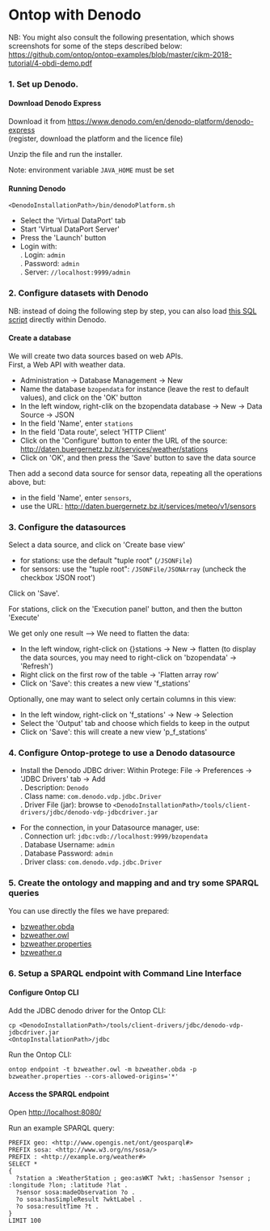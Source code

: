 
# Ontop with Denodo

NB: You might also consult the following presentation, which shows screenshots for
some of the steps described below:  
<https://github.com/ontop/ontop-examples/blob/master/cikm-2018-tutorial/4-obdi-demo.pdf>

### 1. Set up Denodo.

#### Download Denodo Express 

Download it from <https://www.denodo.com/en/denodo-platform/denodo-express>  
(register, download the platform and the licence file)

Unzip the file and run the installer.

Note: environment variable `JAVA_HOME` must be set

#### Running Denodo

```console
<DenodoInstallationPath>/bin/denodoPlatform.sh
```

- Select the 'Virtual DataPort' tab
- Start 'Virtual DataPort Server'
- Press the 'Launch' button
- Login with:  
    . Login: `admin`  
	. Password: `admin`  
	. Server: `//localhost:9999/admin`
	
### 2. Configure datasets with Denodo

NB: instead of doing the following step by step, you can also load [this SQL script](bzopendata.sql) directly within Denodo.

#### Create a database

We will create two data sources based on web APIs.  
First, a Web API with weather data.

- Administration -> Database Management -> New  
- Name the database `bzopendata` for instance (leave the rest to default values), and click on the 'OK' button
- In the left window, right-clik on the bzopendata database -> New -> Data Source -> JSON
- In the field 'Name', enter `stations`
- In the field 'Data route', select 'HTTP Client'
- Click on the 'Configure' button to enter the URL of the source:  
<http://daten.buergernetz.bz.it/services/weather/stations>  
- Click on 'OK', and then press the 'Save' button to save the data source

Then add a second data source for sensor data, repeating all the operations above, but:  
- in the field 'Name', enter `sensors`,
- use the URL:
<http://daten.buergernetz.bz.it/services/meteo/v1/sensors>

### 3. Configure the datasources


Select a data source, and click on 'Create base view'
- for stations: use the default "tuple root" (`/JSONFile`)
- for sensors: use the "tuple root": `/JSONFile/JSONArray` (uncheck the checkbox 'JSON root')

Click on 'Save'.

For stations, click on the 'Execution panel' button, and then the button 'Execute'

We get only one result --> We need to flatten the data:
- In the left window, right-click on {}stations -> New -> flatten
 (to display the data sources, you may need to right-click on 'bzopendata' -> 'Refresh')
- Right click on the first row of the table -> 'Flatten array row'
- Click on 'Save': this creates a new view 'f_stations'

Optionally, one may want to select only certain columns in this view:
- In the left window, right-click on 'f_stations' -> New -> Selection  
- Select the 'Output' tab and choose which fields to keep in the output
- Click on 'Save': this will create a new view 'p_f_stations'

### 4. Configure Ontop-protege to use a Denodo datasource

- Install the Denodo JDBC driver:
 Within Protege: File -> Preferences -> 'JDBC Drivers' tab -> Add  
    . Description: `Denodo`  
    . Class name: `com.denodo.vdp.jdbc.Driver`  
    . Driver File (jar): browse to `<DenodoInstallationPath>/tools/client-drivers/jdbc/denodo-vdp-jdbcdriver.jar`  

- For the connection, in your Datasource manager, use:  
    . Connection url: `jdbc:vdb://localhost:9999/bzopendata`  
    . Database Username: `admin`  
    . Database Password: `admin`  
    . Driver class: `com.denodo.vdp.jdbc.Driver`

### 5. Create the ontology and mapping and and try some SPARQL queries

You can use directly the files we have prepared:
- [bzweather.obda](bzweather.obda)
- [bzweather.owl](bzweather.owl)
- [bzweather.properties](bzweather.properties)
- [bzweather.q](bzweather.q)

### 6. Setup a SPARQL endpoint with Command Line Interface

#### Configure Ontop CLI

Add the JDBC denodo driver for the Ontop CLI:

```console
cp <DenodoInstallationPath>/tools/client-drivers/jdbc/denodo-vdp-jdbcdriver.jar
<OntopInstallationPath>/jdbc
```

Run the Ontop CLI:
```console
ontop endpoint -t bzweather.owl -m bzweather.obda -p bzweather.properties --cors-allowed-origins='*'
```

#### Access the SPARQL endpoint

Open <http://localhost:8080/>

Run an example SPARQL query:

```sparql
PREFIX geo: <http://www.opengis.net/ont/geosparql#>
PREFIX sosa: <http://www.w3.org/ns/sosa/>
PREFIX : <http://example.org/weather#>
SELECT *
{
  ?station a :WeatherStation ; geo:asWKT ?wkt; :hasSensor ?sensor ; :longitude ?lon; :latitude ?lat .
  ?sensor sosa:madeObservation ?o .
  ?o sosa:hasSimpleResult ?wktLabel .
  ?o sosa:resultTime ?t .
}
LIMIT 100
```
